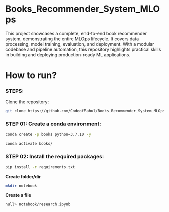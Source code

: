 # Books_Recommender_System_MLOps
This project showcases a complete, end-to-end book recommender system, demonstrating the entire MLOps lifecycle. It covers data processing, model training, evaluation, and deployment. With a modular codebase and pipeline automation, this repository highlights practical skills in building and deploying production-ready ML applications.


# How to run?

### STEPS:

Clone the repository:

```bash
git clone https://github.com/CodeofRahul/Books_Recommender_System_MLOps.git
```

### STEP 01: Create a conda environment:

```bash
conda create -p books python=3.7.10 -y
```

```bash
conda activate books/
```

### STEP 02: Install the required packages:

```bash
pip install -r requirements.txt
```

**Create folder/dir**

```bash
mkdir notebook
```

**Create a file**

```bash
null> notebook/research.ipynb
```

